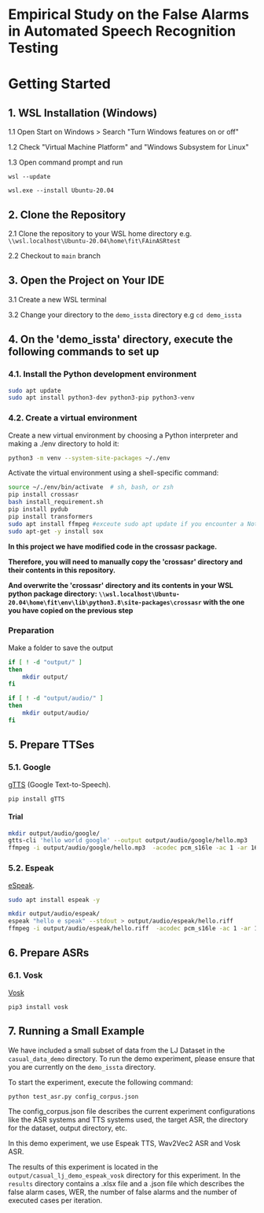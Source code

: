 # Empirical Study on the False Alarms in Automated Speech Recognition Testing

# Getting Started
## 1. WSL Installation (Windows)
1.1 Open Start on Windows > Search "Turn Windows features on or off"

1.2 Check "Virtual Machine Platform" and "Windows Subsystem for Linux"

1.3 Open command prompt and run

```wsl --update```

```wsl.exe --install Ubuntu-20.04```

## 2. Clone the Repository
2.1 Clone the repository to your WSL home directory e.g. ```\\wsl.localhost\Ubuntu-20.04\home\fit\FAinASRtest```

2.2 Checkout to ```main``` branch

## 3. Open the Project on Your IDE
3.1 Create a new WSL terminal

3.2 Change your directory to the ```demo_issta``` directory e.g ```cd demo_issta```

## 4. On the 'demo_issta' directory, execute the following commands to set up

### 4.1. Install the Python development environment

```bash
sudo apt update
sudo apt install python3-dev python3-pip python3-venv
```

### 4.2. Create a virtual environment

Create a new virtual environment by choosing a Python interpreter and making a ./env directory to hold it:

```bash
python3 -m venv --system-site-packages ~/./env
```

Activate the virtual environment using a shell-specific command:

```bash
source ~/./env/bin/activate  # sh, bash, or zsh
pip install crossasr
bash install_requirement.sh
pip install pydub
pip install transformers
sudo apt install ffmpeg #exceute sudo apt update if you encounter a Not Found error
sudo apt-get -y install sox
```

**In this project we have modified code in the crossasr package.**

**Therefore, you will need to manually copy the 'crossasr' directory and their contents in this repository.**

**And overwrite the 'crossasr' directory and its contents in your WSL python package directory: ```\\wsl.localhost\Ubuntu-20.04\home\fit\env\lib\python3.8\site-packages\crossasr``` with the one you have copied on the previous step**


### Preparation

Make a folder to save the output

```bash
if [ ! -d "output/" ]
then
    mkdir output/
fi

if [ ! -d "output/audio/" ]
then
    mkdir output/audio/
fi
```

## 5. Prepare TTSes

### 5.1. Google
[gTTS](https://pypi.org/project/gTTS/) (Google Text-to-Speech).

```bash
pip install gTTS
```

#### Trial
```bash
mkdir output/audio/google/
gtts-cli 'hello world google' --output output/audio/google/hello.mp3
ffmpeg -i output/audio/google/hello.mp3  -acodec pcm_s16le -ac 1 -ar 16000 output/audio/google/hello.wav -y
```

### 5.2. Espeak

[eSpeak](http://espeak.sourceforge.net/).

```bash
sudo apt install espeak -y

mkdir output/audio/espeak/
espeak "hello e speak" --stdout > output/audio/espeak/hello.riff
ffmpeg -i output/audio/espeak/hello.riff  -acodec pcm_s16le -ac 1 -ar 16000 output/audio/espeak/hello.wav -y
```

## 6. Prepare ASRs

### 6.1. Vosk
[Vosk](https://alphacephei.com/vosk/)

```pip3 install vosk```


## 7. Running a Small Example
We have included a small subset of data from the LJ Dataset in the ```casual_data_demo``` directory.
To run the demo experiment, please ensure that you are currently on the ```demo_issta``` directory.

To start the experiment, execute the following command:

```python test_asr.py config_corpus.json```

The config_corpus.json file describes the current experiment configurations like the ASR systems and TTS systems used, the target ASR, the directory for the dataset, output directory, etc.

In this demo experiment, we use Espeak TTS, Wav2Vec2 ASR and Vosk ASR.

The results of this experiment is located in the ```output/casual_lj_demo_espeak_vosk``` directory for this experiment.
In the ```results``` directory contains a .xlsx file and a .json file which describes the false alarm cases, WER, the number of false alarms and the number of executed cases per iteration.


